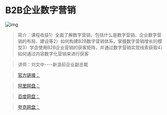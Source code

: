 # B2B企业数字营销

![img]()

> 简介：课程收益1）全面了解数字营销，包括什么是数字营销、企业数字营销的布局、建设等2）如何构建B2B数字营销体系，掌握数字营销增长的模型3）学会使用B2B企业营销的获客矩阵，并通过数字营销实现线索获取4）如何通过内容数字化营销来进行获客

> 讲师：刘文中----新浪前企业副总裁

> [官方链接：]()

> [阿里网盘：]()

> [百度网盘：]()

> [夸克网盘：]()

